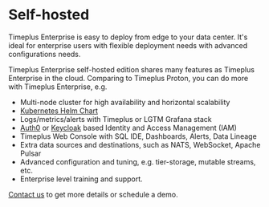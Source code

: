 # Self-hosted

Timeplus Enterprise is easy to deploy from edge to your data center. It's ideal for enterprise users with flexible deployment needs with advanced configurations needs.

Timeplus Enterprise self-hosted edition shares many features as Timeplus Enterprise in the cloud. Comparing to Timeplus Proton, you can do more with Timeplus Enterprise, e.g.

- Multi-node cluster for high availability and horizontal scalability
- [Kubernetes Helm Chart](cluster_install#k8s)
- Logs/metrics/alerts with Timeplus or LGTM Grafana stack
- [Auth0](https://auth0.com/) or [Keycloak](https://www.keycloak.org/) based Identity and Access Management (IAM)
- Timeplus Web Console with SQL IDE, Dashboards, Alerts, Data Lineage
- Extra data sources and destinations, such as NATS, WebSocket, Apache Pulsar
- Advanced configuration and tuning, e.g. tier-storage, mutable streams, etc.
- Enterprise level training and support.

[Contact us](mailto:info@timeplus.com) to get more details or schedule a demo.
